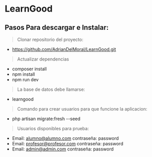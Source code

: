 # LearnGood
## Pasos Para descargar e Instalar:

> Clonar repositorio del proyecto: 
- https://github.com/AdrianDelMoral/LearnGood.git

> Actualizar dependencias
- composer install
- npm install
- npm run dev

> La base de datos debe llamarse:
- learngood

> Comando para crear usuarios para que funcione la aplicacion:
- php artisan migrate:fresh --seed


> Usuarios disponibles para prueba:
- Email: alumno@alumno.com contraseña: password
- Email: profesor@profesor.com contraseña: password
- Email: admin@admin.com contraseña: password

